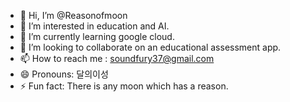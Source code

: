 - 👋 Hi, I’m @Reasonofmoon
- 👀 I’m interested in education and AI.
- 🌱 I’m currently learning google cloud.
- 💞️ I’m looking to collaborate on an educational assessment app.
- 📫 How to reach me : soundfury37@gmail.com
- 😄 Pronouns: 달의이성
- ⚡ Fun fact: There is any moon which has a reason. 

<!---
Reasonofmoon/Reasonofmoon is a ✨ special ✨ repository because its `README.md` (this file) appears on your GitHub profile.
You can click the Preview link to take a look at your changes.
--->
